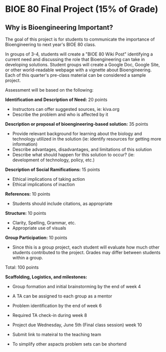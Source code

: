 # BIOE 80 Final Project (15% of Grade)
## Why is Bioengineering Important?

The goal of this project is for students to communicate the importance of Bioengineering to next year's BIOE 80 class.

In groups of 3-4, students will create a "BIOE 80 Wiki Post" identifying a current need and discussing the role that Bioengineering can take in developing solutions.
Student groups will create a Google Doc, Google Site, or other world-readable webpage with a vignette about Bioengineering.
Each of this quarter's pre-class material can be considered a sample project.

Assessment will be based on the following:

**Identification and Description of Need:** 20 points
* Instructors can offer suggested sources, ie: kiva.org
* Describe the problem and who is affected by it

**Description or proposal of bioengineering-based solution:** 35 points
* Provide relevant background for learning about the biology and technology utilized in the solution (ie: identify resources for getting more information)
* Describe advantages, disadvantages, and limitations of this solution
* Describe what should happen for this solution to occur? (ie: development of technology, policy, etc.)

**Description of Social Ramifications:** 15 points
* Ethical implications of taking action
* Ethical implications of inaction

**References:** 10 points
* Students should include citations, as appropriate

**Structure:** 10 points
* Clarity, Spelling, Grammar, etc.
* Appropriate use of visuals

**Group Participation:** 10 points
* Since this is a group project, each student will evaluate how much other students contributed to the project. 
Grades may differ between students within a group.

Total: 100 points

**Scaffolding, Logistics, and milestones:**
* Group formation and initial brainstorming by the end of week 4
* A TA can be assigned to each group as a mentor
* Problem identification by the end of week 6
* Required TA check-in during week 8 
* Project due Wednesday, June 5th (Final class session) week 10 
* Submit link to mateiral to the teaching team

* To simplify other aspacts problem sets can be shortend
